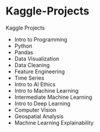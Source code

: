 # Kaggle-Projects
Kaggle Projects

- Intro to Programming
- Python
- Pandas
- Data Visualization
- Data Cleaning
- Feature Engineering
- Time Series
- Intro to AI Ethics
- Intro to Machine Learning
- Intermediate Machine Learning
- Intro to Deep Learning
- Computer Vision
- Geospatial Analysis
- Machine Learning Explainability
